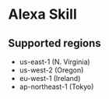 # Alexa Skill

## Supported regions

- us-east-1 (N. Virginia)
- us-west-2 (Oregon)
- eu-west-1 (Ireland)
- ap-northeast-1 (Tokyo)